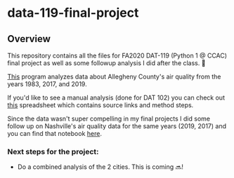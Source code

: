 # data-119-final-project

## Overview 

This repository contains all the files for FA2020 DAT-119 (Python 1 @ CCAC) final project as well as some followup analysis I did after the class. :tada:

[This](https://github.com/ohitsmekatie/data-119-final-project/blob/main/final_project.ipynb) program analyzes data about Allegheny County's air quality from the years 1983, 2017, and 2019. 

If you'd like to see a manual analysis (done for DAT 102) you can check out [this](https://docs.google.com/spreadsheets/d/1tRfFuJj9IN90HBUoOphV2PV7lWzA6rPJSaZ9pUjpBUQ/edit) spreadsheet which contains source links and method steps. 

Since the data wasn't super compelling in my final projects I did some follow up on Nashville's air quality data for the same years (2019, 2017) and you can find that notebook [here](https://github.com/ohitsmekatie/data-119-final-project/blob/main/final_project_followup.ipynb).

### Next steps for the project:
- Do a combined analysis of the 2 cities. This is coming :soon:! 

